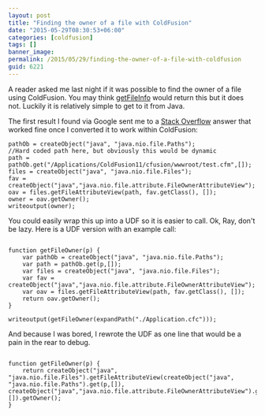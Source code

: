 ```yaml
---
layout: post
title: "Finding the owner of a file with ColdFusion"
date: "2015-05-29T08:30:53+06:00"
categories: [coldfusion]
tags: []
banner_image: 
permalink: /2015/05/29/finding-the-owner-of-a-file-with-coldfusion
guid: 6221
---
```


A reader asked me last night if it was possible to find the owner of a file using ColdFusion. You may think <a href="https://wikidocs.adobe.com/wiki/display/coldfusionen/GetFileInfo">getFileInfo</a> would return this but it does not. Luckily it is relatively simple to get to it from Java.

<!--more-->

The first result I found via Google sent me to a <a href="http://stackoverflow.com/a/23152140/52160">Stack Overflow</a> answer that worked fine once I converted it to work within ColdFusion:

<pre><code class="language-javascript">pathOb = createObject("java", "java.nio.file.Paths");
//Hard coded path here, but obviously this would be dynamic
path = pathOb.get("/Applications/ColdFusion11/cfusion/wwwroot/test.cfm",[]);
files = createObject("java", "java.nio.file.Files");
fav = createObject("java","java.nio.file.attribute.FileOwnerAttributeView");
oav = files.getFileAttributeView(path, fav.getClass(), []);
owner = oav.getOwner();
writeoutput(owner);</code></pre>

You could easily wrap this up into a UDF so it is easier to call. Ok, Ray, don't be lazy. Here is a UDF version with an example call:

<pre><code class="language-javascript">
function getFileOwner(p) {
	var pathOb = createObject("java", "java.nio.file.Paths");
	var path = pathOb.get(p,[]);
	var files = createObject("java", "java.nio.file.Files");
	var fav = createObject("java","java.nio.file.attribute.FileOwnerAttributeView");
	var oav = files.getFileAttributeView(path, fav.getClass(), []);
	return oav.getOwner();
}

writeoutput(getFileOwner(expandPath("./Application.cfc")));
</code></pre>

And because I was bored, I rewrote the UDF as one line that would be a pain in the rear to debug.

<pre><code class="language-javascript">
function getFileOwner(p) {
	return createObject("java", "java.nio.file.Files").getFileAttributeView(createObject("java", "java.nio.file.Paths").get(p,[]), createObject("java","java.nio.file.attribute.FileOwnerAttributeView").getClass(), []).getOwner();
}
</code></pre>
